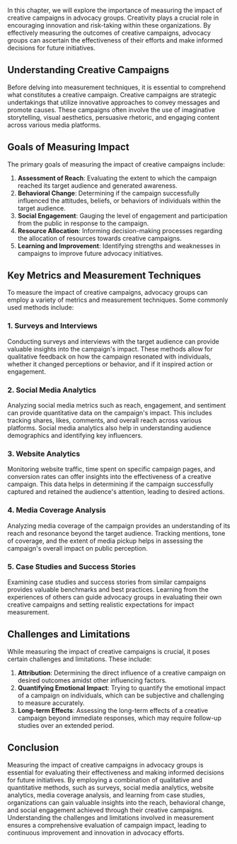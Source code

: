 
In this chapter, we will explore the importance of measuring the impact of creative campaigns in advocacy groups. Creativity plays a crucial role in encouraging innovation and risk-taking within these organizations. By effectively measuring the outcomes of creative campaigns, advocacy groups can ascertain the effectiveness of their efforts and make informed decisions for future initiatives.

Understanding Creative Campaigns
--------------------------------

Before delving into measurement techniques, it is essential to comprehend what constitutes a creative campaign. Creative campaigns are strategic undertakings that utilize innovative approaches to convey messages and promote causes. These campaigns often involve the use of imaginative storytelling, visual aesthetics, persuasive rhetoric, and engaging content across various media platforms.

Goals of Measuring Impact
-------------------------

The primary goals of measuring the impact of creative campaigns include:

1. **Assessment of Reach**: Evaluating the extent to which the campaign reached its target audience and generated awareness.
2. **Behavioral Change**: Determining if the campaign successfully influenced the attitudes, beliefs, or behaviors of individuals within the target audience.
3. **Social Engagement**: Gauging the level of engagement and participation from the public in response to the campaign.
4. **Resource Allocation**: Informing decision-making processes regarding the allocation of resources towards creative campaigns.
5. **Learning and Improvement**: Identifying strengths and weaknesses in campaigns to improve future advocacy initiatives.

Key Metrics and Measurement Techniques
--------------------------------------

To measure the impact of creative campaigns, advocacy groups can employ a variety of metrics and measurement techniques. Some commonly used methods include:

### 1. Surveys and Interviews

Conducting surveys and interviews with the target audience can provide valuable insights into the campaign's impact. These methods allow for qualitative feedback on how the campaign resonated with individuals, whether it changed perceptions or behavior, and if it inspired action or engagement.

### 2. Social Media Analytics

Analyzing social media metrics such as reach, engagement, and sentiment can provide quantitative data on the campaign's impact. This includes tracking shares, likes, comments, and overall reach across various platforms. Social media analytics also help in understanding audience demographics and identifying key influencers.

### 3. Website Analytics

Monitoring website traffic, time spent on specific campaign pages, and conversion rates can offer insights into the effectiveness of a creative campaign. This data helps in determining if the campaign successfully captured and retained the audience's attention, leading to desired actions.

### 4. Media Coverage Analysis

Analyzing media coverage of the campaign provides an understanding of its reach and resonance beyond the target audience. Tracking mentions, tone of coverage, and the extent of media pickup helps in assessing the campaign's overall impact on public perception.

### 5. Case Studies and Success Stories

Examining case studies and success stories from similar campaigns provides valuable benchmarks and best practices. Learning from the experiences of others can guide advocacy groups in evaluating their own creative campaigns and setting realistic expectations for impact measurement.

Challenges and Limitations
--------------------------

While measuring the impact of creative campaigns is crucial, it poses certain challenges and limitations. These include:

1. **Attribution**: Determining the direct influence of a creative campaign on desired outcomes amidst other influencing factors.
2. **Quantifying Emotional Impact**: Trying to quantify the emotional impact of a campaign on individuals, which can be subjective and challenging to measure accurately.
3. **Long-term Effects**: Assessing the long-term effects of a creative campaign beyond immediate responses, which may require follow-up studies over an extended period.

Conclusion
----------

Measuring the impact of creative campaigns in advocacy groups is essential for evaluating their effectiveness and making informed decisions for future initiatives. By employing a combination of qualitative and quantitative methods, such as surveys, social media analytics, website analytics, media coverage analysis, and learning from case studies, organizations can gain valuable insights into the reach, behavioral change, and social engagement achieved through their creative campaigns. Understanding the challenges and limitations involved in measurement ensures a comprehensive evaluation of campaign impact, leading to continuous improvement and innovation in advocacy efforts.
